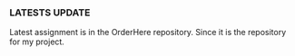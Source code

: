 ### LATESTS UPDATE 
Latest assignment is in the OrderHere repository. Since it is the repository for my project.

